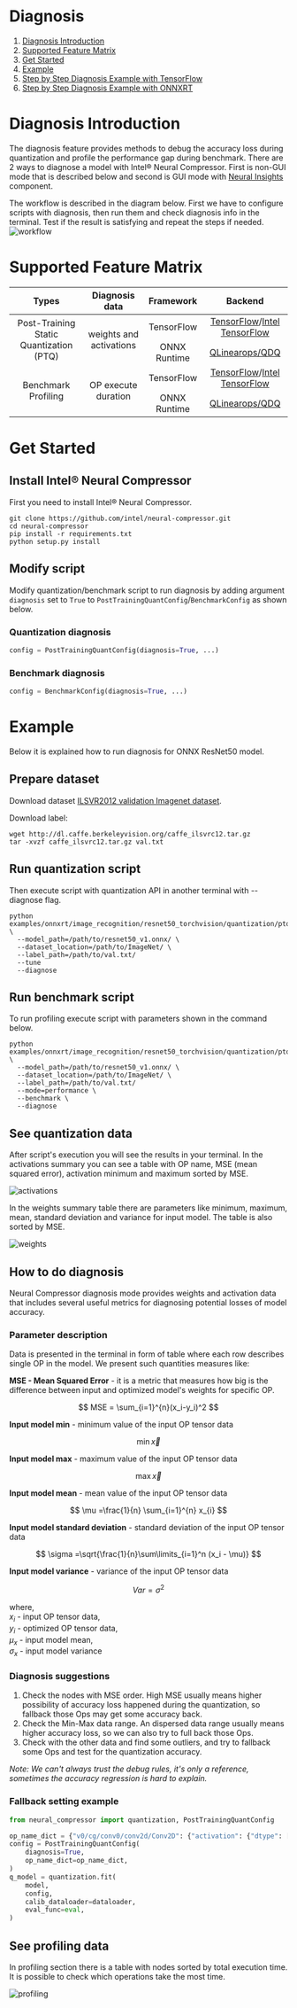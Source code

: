 # Diagnosis
1. [Diagnosis Introduction](#diagnosis-introduction)
2. [Supported Feature Matrix](#supported-feature-matrix)
3. [Get Started](#get-started)
4. [Example](#example)
5. [Step by Step Diagnosis Example with TensorFlow](https://github.com/intel/neural-compressor/tree/master/neural_insights/docs/source/tf_accuracy_debug.md)
5. [Step by Step Diagnosis Example with ONNXRT](https://github.com/intel/neural-compressor/tree/master/neural_insights/docs/source/onnx_accuracy_debug.md)

# Diagnosis Introduction
The diagnosis feature provides methods to debug the accuracy loss during quantization and profile the performance gap during benchmark.
There are 2 ways to diagnose a model with Intel® Neural Compressor. First is non-GUI mode that is described below and second is GUI mode with [Neural Insights](https://github.com/intel/neural-compressor/tree/master/neural_insights) component.

The workflow is described in the diagram below. First we have to configure scripts with diagnosis, then run them and check diagnosis info in the terminal. Test if the result is satisfying and repeat the steps if needed.
![workflow](./imgs/workflow.jpg)

# Supported Feature Matrix
<table class="center">
    <thead>
        <tr>
            <th>Types</th>
            <th>Diagnosis data</th>
            <th>Framework</th>
            <th>Backend</th>
        </tr>
    </thead>
    <tbody>
        <tr>
            <td rowspan="2" align="center">Post-Training Static Quantization (PTQ)</td>
            <td rowspan="2" align="center">weights and activations</td>
            <td align="center">TensorFlow</td>
            <td align="center"><a href="https://github.com/tensorflow/tensorflow">TensorFlow</a>/<a href="https://github.com/Intel-tensorflow/tensorflow">Intel TensorFlow</a></td>
        </tr>
        <tr>
            <td align="center">ONNX Runtime</td>
            <td align="center"><a href="https://github.com/microsoft/onnxruntime/blob/master/onnxruntime/python/tools/quantization/quantize.py">QLinearops/QDQ</a></td>
        </tr>
        <tr>
            <td rowspan="2" align="center">Benchmark Profiling</td>
            <td rowspan="2" align="center">OP execute duration</td>
            <td align="center">TensorFlow</td>
            <td align="center"><a href="https://github.com/tensorflow/tensorflow">TensorFlow</a>/<a href="https://github.com/Intel-tensorflow/tensorflow">Intel TensorFlow</a></td>
        </tr>
        <tr>
            <td align="center">ONNX Runtime</td>
            <td align="center"><a href="https://github.com/microsoft/onnxruntime/blob/master/onnxruntime/python/tools/quantization/quantize.py">QLinearops/QDQ</a></td>
        </tr>
    </tbody>
</table>

# Get Started 
## Install Intel® Neural Compressor
First you need to install Intel® Neural Compressor.
```shell
git clone https://github.com/intel/neural-compressor.git
cd neural-compressor 
pip install -r requirements.txt 
python setup.py install
```

## Modify script
Modify quantization/benchmark script to run diagnosis by adding argument `diagnosis` set to `True` to `PostTrainingQuantConfig`/`BenchmarkConfig` as shown below.

### Quantization diagnosis
```python
config = PostTrainingQuantConfig(diagnosis=True, ...)
``` 

### Benchmark diagnosis
```python
config = BenchmarkConfig(diagnosis=True, ...)
```

# Example
Below it is explained how to run diagnosis for ONNX ResNet50 model.

## Prepare dataset 

Download dataset [ILSVR2012 validation Imagenet dataset](http://www.image-net.org/challenges/LSVRC/2012/downloads).

Download label:
```shell
wget http://dl.caffe.berkeleyvision.org/caffe_ilsvrc12.tar.gz
tar -xvzf caffe_ilsvrc12.tar.gz val.txt
```

## Run quantization script 
Then execute script with quantization API in another terminal with --diagnose flag.
```shell
python examples/onnxrt/image_recognition/resnet50_torchvision/quantization/ptq_static/main.py \
  --model_path=/path/to/resnet50_v1.onnx/ \
  --dataset_location=/path/to/ImageNet/ \
  --label_path=/path/to/val.txt/
  --tune 
  --diagnose 
```

## Run benchmark script
To run profiling execute script with parameters shown in the command below.
```shell
python examples/onnxrt/image_recognition/resnet50_torchvision/quantization/ptq_static/main.py \
  --model_path=/path/to/resnet50_v1.onnx/ \
  --dataset_location=/path/to/ImageNet/ \
  --label_path=/path/to/val.txt/
  --mode=performance \​
  --benchmark \​
  --diagnose
```


## See quantization data

After script's execution you will see the results in your terminal.
In the activations summary you can see a table with OP name, MSE (mean squared error), activation minimum and maximum sorted by MSE.

![activations](./imgs/terminal-ops.jpg)

In the weights summary table there are parameters like minimum, maximum, mean, standard deviation and variance for input model. The table is also sorted by MSE.

![weights](./imgs/terminal-weights.jpg)

## How to do diagnosis
Neural Compressor diagnosis mode provides weights and activation data that includes several useful metrics for diagnosing potential losses of model accuracy.

### Parameter description
Data is presented in the terminal in form of table where each row describes single OP in the model. We present such quantities measures like:

**MSE - Mean Squared Error** - it is a metric that measures how big is the difference between input and optimized model's weights for specific OP.

$$
MSE = \sum_{i=1}^{n}(x_i-y_i)^2
$$

**Input model min** - minimum value of the input OP tensor data

$$
\min{\vec{x}}
$$

**Input model max** - maximum value of the input OP tensor data

$$
\max{\vec{x}}
$$

**Input model mean** - mean value of the input OP tensor data

$$
\mu =\frac{1}{n} \sum_{i=1}^{n} x_{i}
$$

**Input model standard deviation** - standard deviation of the input OP tensor data

$$
\sigma =\sqrt{\frac{1}{n}\sum\limits_{i=1}^n (x_i - \mu)} 
$$

**Input model variance** - variance of the input OP tensor data

$$
Var = \sigma^2
$$

where, </br>
$x_i$ - input OP tensor data, </br>
$y_i$ - optimized OP tensor data, </br>
$\mu_x$ - input model mean, </br>
$\sigma_x$ - input model variance

### Diagnosis suggestions 
1. Check the nodes with MSE order. High MSE usually means higher possibility of accuracy loss happened during the quantization, so fallback those Ops may get some accuracy back.  
2. Check the Min-Max data range. An dispersed data range usually means higher accuracy loss, so we can also try to full back those Ops. 
3. Check with the other data and find some outliers, and try to fallback some Ops and test for the quantization accuracy.

*Note: We can't always trust the debug rules, it's only a reference, sometimes the accuracy regression is hard to explain.*

### Fallback setting example
```python
from neural_compressor import quantization, PostTrainingQuantConfig

op_name_dict = {"v0/cg/conv0/conv2d/Conv2D": {"activation": {"dtype": ["fp32"]}}}
config = PostTrainingQuantConfig(
    diagnosis=True,
    op_name_dict=op_name_dict,
)
q_model = quantization.fit(
    model,
    config,
    calib_dataloader=dataloader,
    eval_func=eval,
)
```

## See profiling data

In profiling section there is a table with nodes sorted by total execution time. It is possible to check which operations take the most time.

![profiling](./imgs/terminal-profiling.jpg)
